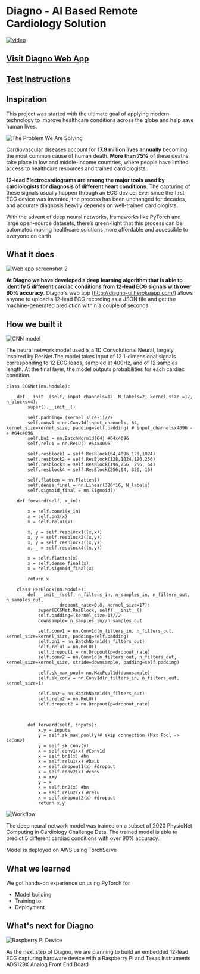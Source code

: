 # Diagno - AI Based Remote Cardiology Solution

[![video](https://i.vimeocdn.com/filter/overlay?src0=https%3A%2F%2Fi.vimeocdn.com%2Fvideo%2F946614890_1280x720.webp&src1=https%3A%2F%2Ff.vimeocdn.com%2Fimages_v6%2Fshare%2Fplay_icon_overlay.png)](https://vimeo.com/451631301)

## [Visit Diagno Web App](http://diagno-ui.herokuapp.com/) 
## [Test Instructions](https://github.com/shehanmunasinghe/diagno/blob/master/Test%20Instructions.md)


## Inspiration

This project was started with the ultimate goal of applying modern technology to improve healthcare conditions across the globe and help save human lives.

![The Problem We Are Solving](https://github.com/shehanmunasinghe/diagno/blob/master/Docs/images/2.png?raw=true)


Cardiovascular diseases account for **17.9 million lives annually** becoming the most common cause of human death. **More than 75%** of these deaths take place in low and middle-income countries, where people have limited access to healthcare resources and trained cardiologists. 

**12-lead Electrocardiograms are among the major tools used by cardiologists for diagnosis of different heart conditions**. The capturing of these signals usually happen through an ECG device. Ever since the first ECG device was invented, the process has been unchanged for decades, and accurate diagnosis heavily depends on well-trained cardiologists.

With the advent of deep neural networks, frameworks like PyTorch and large open-source datasets, there’s green-light that this process can be automated making healthcare solutions more affordable and accessible to everyone on earth

## What it does

![Web app screenshot 2](https://github.com/shehanmunasinghe/diagno/blob/master/Docs/images/Screenshot2.PNG?raw=true)

**At Diagno we have developed a deep learning algorithm that is able to identify 5 different cardiac conditions from 12-lead ECG signals with over 90% accuracy**. Diagno's web app [http://diagno-ui.herokuapp.com/] allows anyone to upload a 12-lead ECG recording as a JSON file and get the machine-generated prediction within a couple of seconds.

## How we built it
![CNN model](https://github.com/shehanmunasinghe/diagno/blob/master/Docs/images/3.png?raw=true)

The neural network model used is a 1D Convolutional Neural, largely inspired by ResNet.The model takes input of 12 1-dimensional signals corresponding to 12 ECG leads, sampled at 400Hz, and of 12 samples length. At the final layer, the model outputs probabilities for each cardiac condition.


    class ECGNet(nn.Module):
        
        def __init__(self, input_channels=12, N_labels=2, kernel_size =17,  n_blocks=4):
            super().__init__()

            self.padding= (kernel_size-1)//2
            self.conv1 = nn.Conv1d(input_channels, 64, kernel_size=kernel_size, padding=self.padding) # input_channelsx4096 -> #64x4096
            self.bn1 = nn.BatchNorm1d(64) #64x4096
            self.relu1 = nn.ReLU() #64x4096

            self.resblock1 = self.ResBlock(64,4096,128,1024)
            self.resblock2 = self.ResBlock(128,1024,196,256)
            self.resblock3 = self.ResBlock(196,256, 256, 64)
            self.resblock4 = self.ResBlock(256,64, 320, 16)
            
            self.flatten = nn.Flatten()
            self.dense_final = nn.Linear(320*16, N_labels)
            self.sigmoid_final = nn.Sigmoid()
        
        def forward(self, x_in):
            
            x = self.conv1(x_in)
            x = self.bn1(x)
            x = self.relu1(x)

            x, y = self.resblock1((x,x))
            x, y = self.resblock2((x,y))
            x, y = self.resblock3((x,y))
            x, _ = self.resblock4((x,y))
            
            x = self.flatten(x)
            x = self.dense_final(x)
            x = self.sigmoid_final(x)

            return x 
    
        class ResBlock(nn.Module):
            def __init__(self, n_filters_in, n_samples_in, n_filters_out, n_samples_out,
                        dropout_rate=0.8, kernel_size=17):
                super(ECGNet.ResBlock, self).__init__()
                self.padding=(kernel_size-1)//2 
                downsample= n_samples_in//n_samples_out 

                self.conv1 = nn.Conv1d(n_filters_in, n_filters_out, kernel_size=kernel_size, padding=self.padding) 
                self.bn1 = nn.BatchNorm1d(n_filters_out)
                self.relu1 = nn.ReLU() 
                self.dropout1 = nn.Dropout(p=dropout_rate)
                self.conv2 = nn.Conv1d(n_filters_out, n_filters_out, kernel_size=kernel_size, stride=downsample, padding=self.padding) 
                
                self.sk_max_pool= nn.MaxPool1d(downsample)
                self.sk_conv = nn.Conv1d(n_filters_in, n_filters_out, kernel_size=1) 
                
                self.bn2 = nn.BatchNorm1d(n_filters_out) 
                self.relu2 = nn.ReLU() 
                self.dropout2 = nn.Dropout(p=dropout_rate)
                
                

            def forward(self, inputs):
                x,y = inputs
                y = self.sk_max_pool(y)# skip connection (Max Pool -> 1dConv)
                y = self.sk_conv(y)
                x = self.conv1(x) #Conv1d
                x = self.bn1(x) #bn
                x = self.relu1(x) #ReLU
                x = self.dropout1(x) #dropout 
                x = self.conv2(x) #conv
                x = x+y
                y = x
                x = self.bn2(x) #bn
                x = self.relu2(x) #relu
                x = self.dropout2(x) #dropout 
                return x,y


![Workflow](https://github.com/shehanmunasinghe/diagno/blob/master/Docs/images/4.png?raw=true)

The deep neural network model was trained on a subset of 2020 PhysioNet Computing in Cardiology Challenge Data. The trained model is able to predict 5 different cardiac conditions with over 90% accuracy.

Model is deployed on AWS using TorchServe



## What we learned
We got hands-on experience on using PyTorch for
* Model building 
* Training to 
* Deployment

## What's next for Diagno
![Raspberry Pi Device](https://github.com/shehanmunasinghe/diagno/blob/master/Docs/images/next_steps.jpeg?raw=true)

As the next step of Diagno, we are planning to build an embedded 12-lead ECG capturing hardware device with a Raspberry Pi and Texas Instruments ADS129X Analog Front End Board